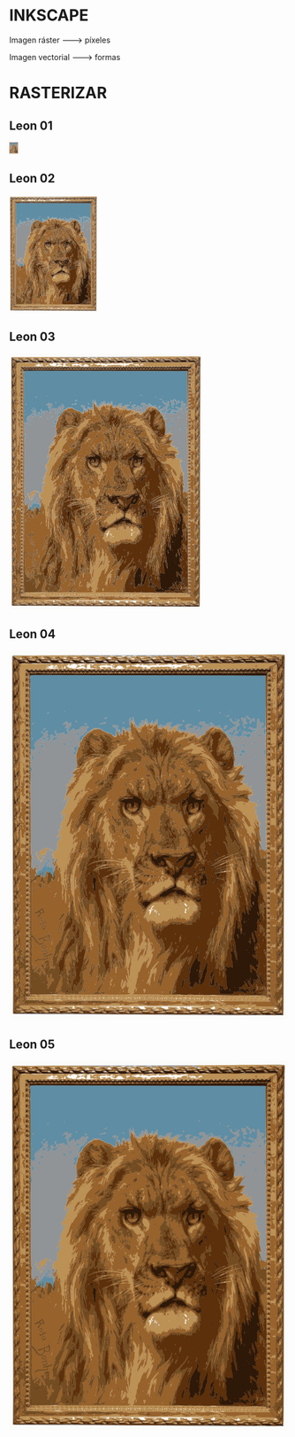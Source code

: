 # INKSCAPE

Imagen ráster ---> píxeles

Imagen vectorial ---> formas


# RASTERIZAR


## Leon 01

![imagen](https://github.com/ANGEY33/1er-TRIMESTRE/blob/main/leon01.png)

## Leon 02

![imagen](https://github.com/ANGEY33/1er-TRIMESTRE/blob/main/leon02.png)

## Leon 03

![imagen](https://github.com/ANGEY33/1er-TRIMESTRE/blob/main/leon03.png)

## Leon 04

![imagen](https://github.com/ANGEY33/1er-TRIMESTRE/blob/main/leon04.png)


## Leon 05

![imagen](https://github.com/ANGEY33/1er-TRIMESTRE/blob/main/leon05.png)
